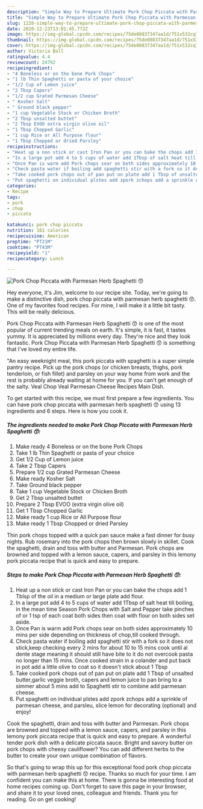 ```yaml
---
description: "Simple Way to Prepare Ultimate Pork Chop Piccata with Parmesan Herb Spaghetti 😙"
title: "Simple Way to Prepare Ultimate Pork Chop Piccata with Parmesan Herb Spaghetti 😙"
slug: 1228-simple-way-to-prepare-ultimate-pork-chop-piccata-with-parmesan-herb-spaghetti
date: 2020-12-23T13:01:45.772Z
image: https://img-global.cpcdn.com/recipes/75de08837347aa1d/751x532cq70/pork-chop-piccata-with-parmesan-herb-spaghetti-😙-recipe-main-photo.jpg
thumbnail: https://img-global.cpcdn.com/recipes/75de08837347aa1d/751x532cq70/pork-chop-piccata-with-parmesan-herb-spaghetti-😙-recipe-main-photo.jpg
cover: https://img-global.cpcdn.com/recipes/75de08837347aa1d/751x532cq70/pork-chop-piccata-with-parmesan-herb-spaghetti-😙-recipe-main-photo.jpg
author: Victoria Ball
ratingvalue: 4.4
reviewcount: 24792
recipeingredient:
- "4 Boneless or on the bone Pork Chops"
- "1 lb Thin Spaghetti or pasta of your choice"
- "1/2 Cup of Lemon juice"
- "2 Tbsp Capers"
- "1/2 cup Grated Parmesan Cheese"
- " Kosher Salt"
- " Ground black pepper"
- "1 cup Vegetable Stock or Chicken Broth"
- "2 Tbsp unsalted buttet"
- "2 Tbsp EVOO extra virgin olive oil"
- "1 Tbsp Chopped Garlic"
- "1 cup Rice or All Purpose flour"
- "1 Tbsp Chopped or dried Parsley"
recipeinstructions:
- "Heat up a non stick or cast Iron Pan or you can bake the chops add 1 Tblsp of the oil in a medium or large plate add flour."
- "In a large pot add 4 to 5 cups of water add 1Tbsp of salt heat till boiling, in the mean time Season Pork Chops with Salt and Pepper take pinches of or 1 tsp of each coat both sides then coat with flour on both sides set aside."
- "Once Pan is warm add Pork chops sear on both sides approximately 10 mins per side depending on thickness of chop,till cooked through."
- "Check pasta water if boiling add spaghetti stir with a fork so it does not stick,keep checking every 2 mins for about 10 to 15 mins cook until al dente stage meaning it should still have bite to it do not overcook pasta no longer than 15 mins. Once cooked strain in a colander and put back in pot add a little olive to coat so it doesn&#39;t stick about 1 Tbsp"
- "Take cooked pork chops out of pan put on plate add 1 Tbsp of unsalted butter,garlic veggie broth, capers and lemon juice to pan bring to a simmer about 5 mins add to Spaghetti stir to combine add parmesan cheese."
- "Put spaghetti on individual plstes add zpork zchops add a sprinkle of parmesan cheese, and parsleu, slice lemon for decorating (optional) and enjoy!"
categories:
- Recipe
tags:
- pork
- chop
- piccata

katakunci: pork chop piccata 
nutrition: 161 calories
recipecuisine: American
preptime: "PT21M"
cooktime: "PT43M"
recipeyield: "1"
recipecategory: Lunch

---
```



![Pork Chop Piccata with Parmesan Herb Spaghetti 😙](https://img-global.cpcdn.com/recipes/75de08837347aa1d/751x532cq70/pork-chop-piccata-with-parmesan-herb-spaghetti-😙-recipe-main-photo.jpg)

Hey everyone, it's Jim, welcome to our recipe site. Today, we're going to make a distinctive dish, pork chop piccata with parmesan herb spaghetti 😙. One of my favorites food recipes. For mine, I will make it a little bit tasty. This will be really delicious.

Pork Chop Piccata with Parmesan Herb Spaghetti 😙 is one of the most popular of current trending meals on earth. It's simple, it is fast, it tastes yummy. It is appreciated by millions every day. They're nice and they look fantastic. Pork Chop Piccata with Parmesan Herb Spaghetti 😙 is something that I've loved my entire life.

&#34;An easy weeknight meal, this pork piccata with spaghetti is a super simple pantry recipe. Pick up the pork chops (or chicken breasts, thighs, pork tenderloin, or fish fillet) and parsley on your way home from work and the rest is probably already waiting at home for you. If you can&#39;t get enough of the salty. Veal Chop Veal Parmesan Cheese Recipes Main Dish.


To get started with this recipe, we must first prepare a few ingredients. You can have pork chop piccata with parmesan herb spaghetti 😙 using 13 ingredients and 6 steps. Here is how you cook it.

<!--inarticleads1-->

##### The ingredients needed to make Pork Chop Piccata with Parmesan Herb Spaghetti 😙:

1. Make ready 4 Boneless or on the bone Pork Chops
1. Take 1 lb Thin Spaghetti or pasta of your choice
1. Get 1/2 Cup of Lemon juice
1. Take 2 Tbsp Capers
1. Prepare 1/2 cup Grated Parmesan Cheese
1. Make ready  Kosher Salt
1. Take  Ground black pepper
1. Take 1 cup Vegetable Stock or Chicken Broth
1. Get 2 Tbsp unsalted buttet
1. Prepare 2 Tbsp EVOO (extra virgin olive oil)
1. Get 1 Tbsp Chopped Garlic
1. Make ready 1 cup Rice or All Purpose flour
1. Make ready 1 Tbsp Chopped or dried Parsley


Thin pork chops topped with a quick pan sauce make a fast dinner for busy nights. Rub rosemary into the pork chops then brown slowly in skillet. Cook the spaghetti, drain and toss with butter and Parmesan. Pork chops are browned and topped with a lemon sauce, capers, and parsley in this lemony pork piccata recipe that is quick and easy to prepare. 

<!--inarticleads2-->

##### Steps to make Pork Chop Piccata with Parmesan Herb Spaghetti 😙:

1. Heat up a non stick or cast Iron Pan or you can bake the chops add 1 Tblsp of the oil in a medium or large plate add flour.
1. In a large pot add 4 to 5 cups of water add 1Tbsp of salt heat till boiling, in the mean time Season Pork Chops with Salt and Pepper take pinches of or 1 tsp of each coat both sides then coat with flour on both sides set aside.
1. Once Pan is warm add Pork chops sear on both sides approximately 10 mins per side depending on thickness of chop,till cooked through.
1. Check pasta water if boiling add spaghetti stir with a fork so it does not stick,keep checking every 2 mins for about 10 to 15 mins cook until al dente stage meaning it should still have bite to it do not overcook pasta no longer than 15 mins. Once cooked strain in a colander and put back in pot add a little olive to coat so it doesn&#39;t stick about 1 Tbsp
1. Take cooked pork chops out of pan put on plate add 1 Tbsp of unsalted butter,garlic veggie broth, capers and lemon juice to pan bring to a simmer about 5 mins add to Spaghetti stir to combine add parmesan cheese.
1. Put spaghetti on individual plstes add zpork zchops add a sprinkle of parmesan cheese, and parsleu, slice lemon for decorating (optional) and enjoy!


Cook the spaghetti, drain and toss with butter and Parmesan. Pork chops are browned and topped with a lemon sauce, capers, and parsley in this lemony pork piccata recipe that is quick and easy to prepare. A wonderful tender pork dish with a delicate piccata sauce. Bright and savory butter on pork chops with cheesy cauliflower? You can add different herbs to the butter to create your own unique combination of flavors. 

So that's going to wrap this up for this exceptional food pork chop piccata with parmesan herb spaghetti 😙 recipe. Thanks so much for your time. I am confident you can make this at home. There is gonna be interesting food at home recipes coming up. Don't forget to save this page in your browser, and share it to your loved ones, colleague and friends. Thank you for reading. Go on get cooking!
